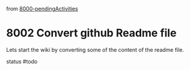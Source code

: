 from [8000-pendingActivities](8000-pendingActivities.md)
# 8002 Convert github Readme file
Lets start the wiki by converting some of the content of the readme file.

status #todo